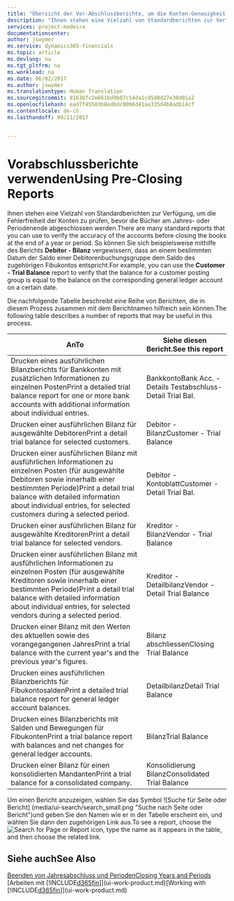 ```yaml
---
title: "Übersicht der Vor-Abschlussberichte, um die Konten-Genauigkeit sicherzustellen| Microsoft Docs"
description: "Ihnen stehen eine Vielzahl von Standardberichten zur Verfügung, um die Fehlerfreiheit der Konten zu prüfen, bevor die Bücher am Jahres- oder Periodenende abgeschlossen werden."
services: project-madeira
documentationcenter: 
author: jswymer
ms.service: dynamics365-financials
ms.topic: article
ms.devlang: na
ms.tgt_pltfrm: na
ms.workload: na
ms.date: 06/02/2017
ms.author: jswymer
ms.translationtype: Human Translation
ms.sourcegitcommit: 81636fc2e661bd9b07c54da1cd5d0d27e30d01a2
ms.openlocfilehash: ead7f45583b8edbdc00b6d41ae335d4b8adb14cf
ms.contentlocale: de-ch
ms.lasthandoff: 09/11/2017


---
```

# <a name="using-pre-closing-reports"></a><span data-ttu-id="6a8c9-103">Vorabschlussberichte verwenden</span><span class="sxs-lookup"><span data-stu-id="6a8c9-103">Using Pre-Closing Reports</span></span>
<span data-ttu-id="6a8c9-104">Ihnen stehen eine Vielzahl von Standardberichten zur Verfügung, um die Fehlerfreiheit der Konten zu prüfen, bevor die Bücher am Jahres- oder Periodenende abgeschlossen werden.</span><span class="sxs-lookup"><span data-stu-id="6a8c9-104">There are many standard reports that you can use to verify the accuracy of the accounts before closing the books at the end of a year or period.</span></span> <span data-ttu-id="6a8c9-105">So können Sie sich beispielsweise mithilfe des Berichts **Debitor - Bilanz** vergewissern, dass an einem bestimmten Datum der Saldo einer Debitorenbuchungsgruppe dem Saldo des zugehörigen Fibukontos entspricht.</span><span class="sxs-lookup"><span data-stu-id="6a8c9-105">For example, you can use the **Customer - Trial Balance** report to verify that the balance for a customer posting group is equal to the balance on the corresponding general ledger account on a certain date.</span></span>

<span data-ttu-id="6a8c9-106">Die nachfolgende Tabelle beschreibt eine Reihe von Berichten, die in diesem Prozess zusammen mit dem Berichtnamen hilfreich sein können.</span><span class="sxs-lookup"><span data-stu-id="6a8c9-106">The following table describes a number of reports that may be useful in this process.</span></span>

| <span data-ttu-id="6a8c9-107">An</span><span class="sxs-lookup"><span data-stu-id="6a8c9-107">To</span></span> | <span data-ttu-id="6a8c9-108">Siehe diesen Bericht.</span><span class="sxs-lookup"><span data-stu-id="6a8c9-108">See this report</span></span> |
| --- | --- |
| <span data-ttu-id="6a8c9-109">Drucken eines ausführlichen Bilanzberichts für Bankkonten mit zusätzlichen Informationen zu einzelnen Posten</span><span class="sxs-lookup"><span data-stu-id="6a8c9-109">Print a detailed trial balance report for one or more bank accounts with additional information about individual entries.</span></span> |<span data-ttu-id="6a8c9-110">Bankkonto</span><span class="sxs-lookup"><span data-stu-id="6a8c9-110">Bank Acc.</span></span> <span data-ttu-id="6a8c9-111">- Details Testabschluss</span><span class="sxs-lookup"><span data-stu-id="6a8c9-111">- Detail Trial Bal.</span></span> |
| <span data-ttu-id="6a8c9-112">Drucken einer ausführlichen Bilanz für ausgewählte Debitoren</span><span class="sxs-lookup"><span data-stu-id="6a8c9-112">Print a detail trial balance for selected customers.</span></span> |<span data-ttu-id="6a8c9-113">Debitor - Bilanz</span><span class="sxs-lookup"><span data-stu-id="6a8c9-113">Customer - Trial Balance</span></span> |
| <span data-ttu-id="6a8c9-114">Drucken einer ausführlichen Bilanz mit ausführlichen Informationen zu einzelnen Posten (für ausgewählte Debitoren sowie innerhalb einer bestimmten Periode)</span><span class="sxs-lookup"><span data-stu-id="6a8c9-114">Print a detail trial balance with detailed information about individual entries, for selected customers during a selected period.</span></span> |<span data-ttu-id="6a8c9-115">Debitor - Kontoblatt</span><span class="sxs-lookup"><span data-stu-id="6a8c9-115">Customer - Detail Trial Bal.</span></span> |
| <span data-ttu-id="6a8c9-116">Drucken einer ausführlichen Bilanz für ausgewählte Kreditoren</span><span class="sxs-lookup"><span data-stu-id="6a8c9-116">Print a detail trial balance for selected vendors.</span></span> |<span data-ttu-id="6a8c9-117">Kreditor - Bilanz</span><span class="sxs-lookup"><span data-stu-id="6a8c9-117">Vendor - Trial Balance</span></span> |
| <span data-ttu-id="6a8c9-118">Drucken einer ausführlichen Bilanz mit ausführlichen Informationen zu einzelnen Posten (für ausgewählte Kreditoren sowie innerhalb einer bestimmten Periode)</span><span class="sxs-lookup"><span data-stu-id="6a8c9-118">Print a detail trial balance with detailed information about individual entries, for selected vendors during a selected period.</span></span> |<span data-ttu-id="6a8c9-119">Kreditor - Detailbilanz</span><span class="sxs-lookup"><span data-stu-id="6a8c9-119">Vendor - Detail Trial Balance</span></span> |
| <span data-ttu-id="6a8c9-120">Drucken einer Bilanz mit den Werten des aktuellen sowie des vorangegangenen Jahres</span><span class="sxs-lookup"><span data-stu-id="6a8c9-120">Print a trial balance with the current year's and the previous year's figures.</span></span> |<span data-ttu-id="6a8c9-121">Bilanz abschliessen</span><span class="sxs-lookup"><span data-stu-id="6a8c9-121">Closing Trial Balance</span></span> |
| <span data-ttu-id="6a8c9-122">Drucken eines ausführlichen Bilanzberichts für Fibukontosalden</span><span class="sxs-lookup"><span data-stu-id="6a8c9-122">Print a detailed trial balance report for general ledger account balances.</span></span> |<span data-ttu-id="6a8c9-123">Detailbilanz</span><span class="sxs-lookup"><span data-stu-id="6a8c9-123">Detail Trial Balance</span></span> |
| <span data-ttu-id="6a8c9-124">Drucken eines Bilanzberichts mit Salden und Bewegungen für Fibukonten</span><span class="sxs-lookup"><span data-stu-id="6a8c9-124">Print a trial balance report with balances and net changes for general ledger accounts.</span></span> |<span data-ttu-id="6a8c9-125">Bilanz</span><span class="sxs-lookup"><span data-stu-id="6a8c9-125">Trial Balance</span></span> |
| <span data-ttu-id="6a8c9-126">Drucken einer Bilanz für einen konsolidierten Mandanten</span><span class="sxs-lookup"><span data-stu-id="6a8c9-126">Print a trial balance for a consolidated company.</span></span> |<span data-ttu-id="6a8c9-127">Konsolidierung Bilanz</span><span class="sxs-lookup"><span data-stu-id="6a8c9-127">Consolidated Trial Balance</span></span> |

<span data-ttu-id="6a8c9-128">Um einen Bericht anzuzeigen, wählen Sie das Symbol ![Suche für Seite oder Bericht] (media/ui-search/search_small.png "Suche nach Seite oder Bericht")und geben Sie den Namen wie er in der Tabelle erscheint ein, und wählen Sie dann den zugehörigen Link aus.</span><span class="sxs-lookup"><span data-stu-id="6a8c9-128">To see a report, choose the ![Search for Page or Report](media/ui-search/search_small.png "Search for Page or Report icon") icon, type the name as it appears in the table, and then choose the related link.</span></span>

## <a name="see-also"></a><span data-ttu-id="6a8c9-129">Siehe auch</span><span class="sxs-lookup"><span data-stu-id="6a8c9-129">See Also</span></span>
[<span data-ttu-id="6a8c9-130">Beenden von Jahresabschluss und Perioden</span><span class="sxs-lookup"><span data-stu-id="6a8c9-130">Closing Years and Periods</span></span>](year-close-years-periods.md)  
<span data-ttu-id="6a8c9-131">[Arbeiten mit [!INCLUDE[d365fin](includes/d365fin_md.md)]](ui-work-product.md)</span><span class="sxs-lookup"><span data-stu-id="6a8c9-131">[Working with [!INCLUDE[d365fin](includes/d365fin_md.md)]](ui-work-product.md)</span></span>


